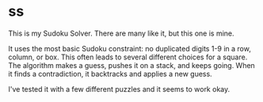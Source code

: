 # ss

This is my Sudoku Solver.  There are many like it, but this one is mine.

It uses the most basic Sudoku constraint:  no duplicated digits 1-9 in a row, column, or box.  This often leads to several different choices for a square.  The algorithm makes a guess, pushes it on a stack, and keeps going.  When it finds a contradiction, it backtracks and applies a new guess.

I've tested it with a few different puzzles and it seems to work okay.
